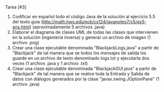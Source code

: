 Tarea [#3]
1) Codificar en español todo el código Java de la solución al ejercicio 5.5 del texto guía (http://math.hws.edu/eck/cs124/javanotes7/c5/ex5-ans.html) (aproximadamente 5 archivos .java)
2) Elaborar el diagrama de clases UML de todas las clases que intervienen en la solución (ingeniería inversa) y generar un archivo de imágen (1 archivo .png)
3) Crear una clase ejecutable denominada "BlackjackLogs.java" a partir de "Blackjack" de tal manera que se todos los mensajes de salida los guarde en un archivo de texto denominado logs.txt y ejecutarla dos veces (1 archivo .java y 1 archivo .txt)
4) Crear una clase ejecutable denominada "BlackjackGUI.java" a partir de "Blackjack" de tal manera que se realice toda la Entrada y Salida de datos con diálogos generados por la clase "javax.swing.JOptionPane" (1 archivo .java)
